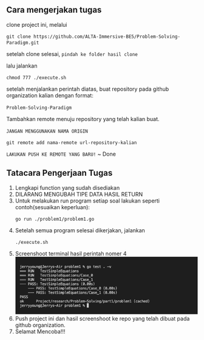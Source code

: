 ## Cara mengerjakan tugas

clone project ini, melalui

```
git clone https://github.com/ALTA-Immersive-BE5/Problem-Solving-Paradigm.git
```

setelah clone selesai, `pindah ke folder hasil clone`

lalu jalankan 

```
chmod 777 ./execute.sh
```

setelah menjalankan perintah diatas, 
buat repository pada github organization kalian dengan format: 

`Problem-Solving-Paradigm`

Tambahkan remote menuju repository yang telah kalian buat. 

`JANGAN MENGGUNAKAN NAMA ORIGIN`

```
git remote add nama-remote url-repository-kalian
```

`LAKUKAN PUSH KE REMOTE YANG BARU!` ~ Done



## Tatacara Pengerjaan Tugas

1. Lengkapi function yang sudah disediakan
2. DILARANG MENGUBAH TIPE DATA HASIL RETURN
3. Untuk melakukan run program setiap soal lakukan seperti contoh(sesuaikan keperluan): 
    ```
    go run ./problem1/problem1.go
    ```
4. Setelah semua program selesai dikerjakan, jalankan
    ```
    ./execute.sh
    ```
5. Screenshoot terminal hasil perintah nomer 4
![](./screenshots/contoh-ss.png)
6. Push project ini dan hasil screenshoot ke repo yang telah dibuat pada github organization.
7. Selamat Mencoba!!!